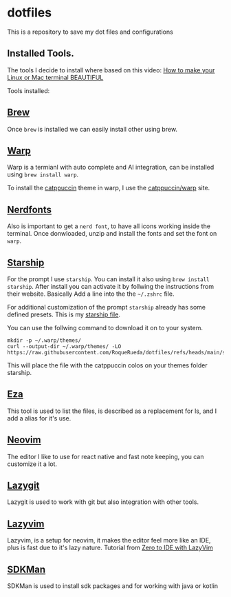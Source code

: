 # dotfiles

This is a repository to save my dot files and configurations

## Installed Tools.

The tools I decide to install where based on this video:
[How to make your Linux or Mac terminal BEAUTIFUL](https://www.youtube.com/watch?v=ZDV4edcaXSY)

Tools installed:

## [Brew](https://brew.sh/)

Once `brew` is installed we can easily install other using brew.

## [Warp](https://www.warp.dev/) 

Warp is a termianl with auto complete and AI integration, can be installed using `brew install warp`.

To install the [catppuccin](https://github.com/catppuccin) theme in warp, I use the [catppuccin/warp](https://github.com/catppuccin/warp) site.

## [Nerdfonts](https://www.nerdfonts.com/)

Also is important to get a `nerd font`, to have all icons working
inside the terminal. Once donwloaded, unzip and install the 
fonts and set the font on `warp`.

## [Starship](https://starship.rs/)

For the prompt I use `starship`. You can install
it also using `brew install starship`. After install you can activate
it by follwing the instructions from their website. Basically
Add a line into the the `~/.zshrc` file.

For additional customization of the prompt `starship` already has some defined presets.
This is my [starship file](https://raw.githubusercontent.com/RoqueRueda/dotfiles/refs/heads/main/starship.toml).

You can use the follwing command to download it on to your system.

``` 
mkdir -p ~/.warp/themes/
curl --output-dir ~/.warp/themes/ -LO https://raw.githubusercontent.com/RoqueRueda/dotfiles/refs/heads/main/starship.toml
```

This will place the file with the catppuccin colos on your themes folder starship.

## [Eza](https://eza.rocks/)  

This tool is used to list the files, is described as a replacement for ls, and I add a alias for it's use.

## [Neovim](https://github.com/neovim/neovim)

The editor I like to use for react native and fast note keeping, you can customize it a lot.

## [Lazygit](https://github.com/jesseduffield/lazygit)

Lazygit is used to work with git but also integration with other tools.

## [Lazyvim](https://www.lazyvim.org/)

Lazyvim, is a setup for neovim, it makes the editor feel more like an IDE, plus is fast due to it's lazy nature.
Tutorial from [Zero to IDE with LazyVim](https://www.youtube.com/watch?v=N93cTbtLCIM)
## [SDKMan](https://sdkman.io/)

SDKMan is used to install sdk packages and for working with java or kotlin

